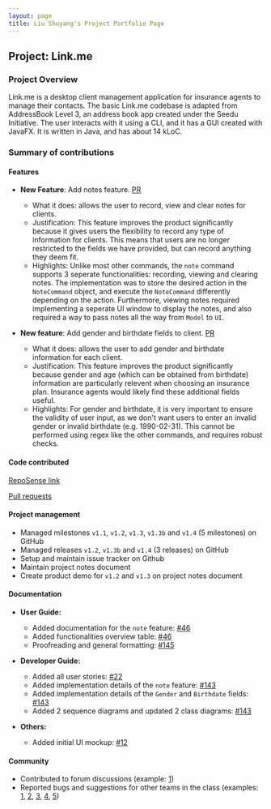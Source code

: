 ```yaml
---
layout: page
title: Liu Shuyang's Project Portfolio Page
---
```


## Project: Link.me

### Project Overview

Link.me is a desktop client management application for insurance agents to manage their contacts. The basic
Link.me codebase is adapted from AddressBook Level 3, an address book app created under the Seedu Initiative. The user
interacts with it using a CLI, and it has a GUI created with JavaFX. It is written in Java, and has about 14 kLoC.

### Summary of contributions

#### Features

* **New Feature**: Add notes feature.
  [PR](https://github.com/AY2021S2-CS2103T-W12-3/tp/pull/49)
  * What it does: allows the user to record, view and clear notes for clients.
  * Justification: This feature improves the product significantly because it gives users the flexibility to record any type of information for clients. This means that users are no longer restricted to the fields we have provided, but can record anything they deem fit.
  * Highlights: Unlike most other commands, the `note` command supports 3 seperate functionalities: recording, viewing and clearing notes. The implementation was to store the desired action in the `NoteCommand` object, and execute the `NoteCommand` differently depending on the action. Furthermore, viewing notes required implementing a seperate UI window to display the notes, and also required a way to pass notes all the way from `Model` to `UI`.


* **New feature**: Add gender and birthdate fields to client.
  [PR](https://github.com/AY2021S2-CS2103T-W12-3/tp/pull/28)
  * What it does: allows the user to add gender and birthdate information for each client.
  * Justification: This feature improves the product significantly because gender and age (which can be obtained from birthdate) information are particularly relevent when choosing an insurance plan. Insurance agents would likely find these additional fields useful.
  * Highlights: For gender and birthdate, it is very important to ensure the validity of user input, as we don't want users to enter an invalid gender or invalid birthdate (e.g. 1990-02-31). This cannot be performed using regex like the other commands, and requires robust checks.


#### Code contributed
[RepoSense link](https://nus-cs2103-ay2021s2.github.io/tp-dashboard/?search=&sort=groupTitle&sortWithin=title&timeframe=commit&mergegroup=&groupSelect=groupByRepos&breakdown=true&checkedFileTypes=docs~functional-code~test-code~other&tabOpen=true&tabType=authorship&tabAuthor=Shuyang0&tabRepo=AY2021S2-CS2103T-W12-3%2Ftp%5Bmaster%5D&authorshipIsMergeGroup=false&authorshipFileTypes=docs~functional-code~test-code~other&authorshipIsBinaryFileTypeChecked=false)

[Pull requests](https://github.com/AY2021S2-CS2103T-W12-3/tp/pulls?q=is%3Apr+author%3AShuyang0+)

#### Project management
* Managed milestones `v1.1`, `v1.2`, `v1.3`, `v1.3b` and `v1.4` (5 milestones) on GitHub
* Managed releases `v1.2`, `v1.3b` and `v1.4` (3 releases) on GitHub
* Setup and maintain issue tracker on Github
* Maintain project notes document
* Create product demo for `v1.2` and `v1.3` on project notes document


#### Documentation
* **User Guide:**
  * Added documentation for the `note` feature: [\#46](https://github.com/AY2021S2-CS2103T-W12-3/tp/pull/46)
  * Added functionalities overview table: [\#46](https://github.com/AY2021S2-CS2103T-W12-3/tp/pull/46)
  * Proofreading and general formatting: [\#145](https://github.com/AY2021S2-CS2103T-W12-3/tp/pull/145)


* **Developer Guide:**
  * Added all user stories: [\#22](https://github.com/AY2021S2-CS2103T-W12-3/tp/pull/22)
  * Added implementation details of the `note` feature: [\#143](https://github.com/AY2021S2-CS2103T-W12-3/tp/pull/143)
  * Added implementation details of the `Gender` and `Birthdate` fields: [\#143](https://github.com/AY2021S2-CS2103T-W12-3/tp/pull/143)
  * Added 2 sequence diagrams and updated 2 class diagrams: [\#143](https://github.com/AY2021S2-CS2103T-W12-3/tp/pull/143)


* **Others:**
  * Added initial UI mockup: [\#12](https://github.com/AY2021S2-CS2103T-W12-3/tp/pull/12)
  
#### Community
* Contributed to forum discussions (example: [1](https://github.com/nus-cs2103-AY2021S2/forum/issues/281))
* Reported bugs and suggestions for other teams in the class (examples: [1](https://github.com/AY2021S2-CS2103-T16-3/tp/issues/207), [2](https://github.com/AY2021S2-CS2103-T16-3/tp/issues/208), [3](https://github.com/AY2021S2-CS2103-T16-3/tp/issues/210), [4](https://github.com/AY2021S2-CS2103-T16-3/tp/issues/212), [5](https://github.com/AY2021S2-CS2103-T16-3/tp/issues/213))

